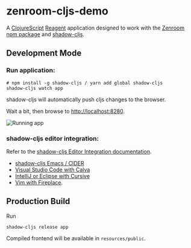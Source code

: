 # zenroom-cljs-demo

A [ClojureScript](https://clojurescript.org/) [Reagent](reagent-project.github.io/) application designed to work with the [Zenroom](https://zenroom.org/) [npm package](https://www.npmjs.com/package/zenroom) and [shadow-cljs](https://shadow-cljs.org/).

## Development Mode

### Run application:

```shell
# npm install -g shadow-cljs / yarn add global shadow-cljs
shadow-cljs watch app
```

shadow-cljs will automatically push cljs changes to the browser.

Wait a bit, then browse to [http://localhost:8280](http://localhost:8280).

![Running app](resources/images/example.gif)

### shadow-cljs editor integration:

Refer to the [shadow-cljs Editor Integration documentation](https://shadow-cljs.github.io/docs/UsersGuide.html#_editor_integration).

- [shadow-cljs Emacs / CIDER](https://shadow-cljs.github.io/docs/UsersGuide.html#cider)
- [Visual Studio Code with Calva](https://github.com/BetterThanTomorrow/calva/blob/master/docs/readthedocs/source/jack-in-guide.md)
- [IntelliJ or Eclipse with Cursive](https://cursive-ide.com/) 
- [Vim with Fireplace](https://github.com/tpope/vim-fireplace).

## Production Build

Run

```shell
shadow-cljs release app
```

Compiled frontend will be available in `resources/public`.
